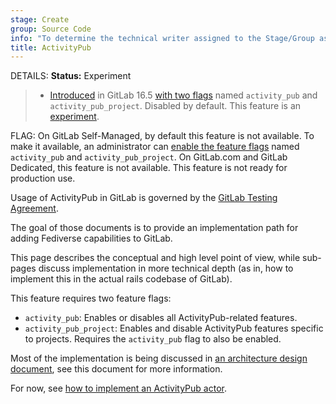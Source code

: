 ```yaml
---
stage: Create
group: Source Code
info: "To determine the technical writer assigned to the Stage/Group associated with this page, see https://handbook.gitlab.com/handbook/product/ux/technical-writing/#assignments"
title: ActivityPub
---
```


DETAILS:
**Status:** Experiment

> - [Introduced](https://gitlab.com/gitlab-org/gitlab/-/merge_requests/127023) in GitLab 16.5 [with two flags](../../administration/feature_flags.md) named `activity_pub` and `activity_pub_project`. Disabled by default. This feature is an [experiment](../../policy/development_stages_support.md).

FLAG:
On GitLab Self-Managed, by default this feature is not available. To make it available,
an administrator can [enable the feature flags](../../administration/feature_flags.md)
named `activity_pub` and `activity_pub_project`.
On GitLab.com and GitLab Dedicated, this feature is not available.
This feature is not ready for production use.

Usage of ActivityPub in GitLab is governed by the
[GitLab Testing Agreement](https://handbook.gitlab.com/handbook/legal/testing-agreement/).

The goal of those documents is to provide an implementation path for adding
Fediverse capabilities to GitLab.

This page describes the conceptual and high level point of view, while
sub-pages discuss implementation in more technical depth (as in, how to
implement this in the actual rails codebase of GitLab).

This feature requires two feature flags:

- `activity_pub`: Enables or disables all ActivityPub-related features.
- `activity_pub_project`: Enables and disable ActivityPub features specific to
  projects. Requires the `activity_pub` flag to also be enabled.

Most of the implementation is being discussed in
[an architecture design document](https://handbook.gitlab.com/handbook/engineering/architecture/design-documents/activity_pub/),
see this document for more information.

For now, see [how to implement an ActivityPub actor](actors/_index.md).

